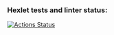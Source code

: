 ### Hexlet tests and linter status:
[![Actions Status](https://github.com/ArtyMaly/frontend-project-46/actions/workflows/hexlet-check.yml/badge.svg)](https://github.com/ArtyMaly/frontend-project-46/actions)